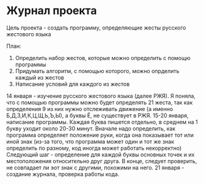 # Журнал проекта
Цель проекта - создать программу, определяющие жесты русского жестового языка 

План:

1. Определить набор жестов, которые можно определить с помощю программы
2. Придумать алгоритм, с помощью которого, можно опрделить каждый из жестов
3. Написание условий для каждого из жестов

14 января - изучение русского жестового языка (далее РЖЯ). Я поняла, что с помощью программы можно будет определять 21 жеста, так как определения 9 из них нужно отслеживать движение (а именно Б,Д,З,И,К,Ц,Щ,Ь,Ъ,Ы), а буквы Ё, не существует в РЖЯ. 
15-20 января, написание программы. Каждая буква пишется отдельно, в среднем на 1 букву уходит около 20-30 минут.
Вначале надо определить, как программа определяет положение руки, когда она показывает тот или иной знак (из-за того, что программа может один и тот же знак определить по разному, код иногда может работать некорректно)
Следующий шаг - определение для каждой буквы основных точек и их местоположения относительно друг друга.
В конце, следует проверить, не совпадает ли эот знак с другими, похожими на него.
21 января - создание журнала, проверка работы кода.
